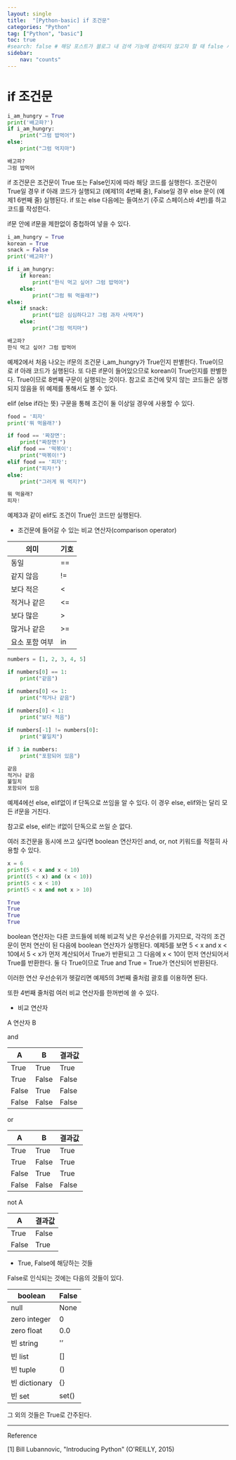 ```yaml
---
layout: single
title:  "[Python-basic] if 조건문"
categories: "Python"
tag: ["Python", "basic"]
toc: true
#search: false # 해당 포스트가 블로그 내 검색 기능에 검색되지 않고자 할 때 false 사용.
sidebar:
    nav: "counts"
---
```

# if 조건문

```python
i_am_hungry = True
print('배고파?')
if i_am_hungry:
    print("그럼 밥먹어")
else:
    print("그럼 먹지마")
```

```python
배고파?
그럼 밥먹어
```

if 조건문은 조건문이 True 또는 False인지에 따라 해당 코드를 실행한다. 조건문이 True일 경우 if 아래 코드가 실행되고 (예제1의 4번째 줄), False일 경우 else 문이 (예제1 6번째 줄) 실행된다. if 또는 else 다음에는 들여쓰기 (주로 스페이스바 4번)를 하고 코드를 작성한다. 

if문 안에 if문을 제한없이 중첩하여 넣을 수 있다. 

```python
i_am_hungry = True
korean = True
snack = False
print('배고파?')

if i_am_hungry:
    if korean:
        print("한식 먹고 싶어? 그럼 밥먹어")
    else:
        print("그럼 뭐 먹을래?")
else:
    if snack:
        print("입은 심심하다고? 그럼 과자 사먹자")
    else:
        print("그럼 먹지마")
```

```python
배고파?
한식 먹고 싶어? 그럼 밥먹어
```

예제2에서 처음 나오는 if문의 조건문 i_am_hungry가 True인지 판별한다. True이므로 if 아래 코드가 실행된다. 또 다른 if문이 들어있으므로 korean이 True인지를 판별한다. True이므로 8번째 구문이 실행되는 것이다. 참고로 조건에 맞지 않는 코드들은 실행되지 않음을 위 예제를 통해서도 볼 수 있다. 

elif (else if라는 뜻) 구문을 통해 조건이 둘 이상일 경우에 사용할 수 있다.

```python
food = '피자'
print('뭐 먹을래?')

if food == '짜장면':
    print("짜장면!")
elif food == '떡볶이':
    print("떡볶이!")
elif food == '피자':
    print("피자!")
else:
    print("그러게 뭐 먹지?")
```

```python
뭐 먹을래?
피자!
```

예제3과 같이 elif도 조건이 True인 코드만 실행된다.

- 조건문에 들어갈 수 있는 비교 연산자(comparison operator)

| 의미 | 기호 |
| --- | --- |
| 동일 | == |
| 같지 않음 | != |
| 보다 적은 | < |
| 적거나 같은 | <= |
| 보다 많은 | > |
| 많거나 같은 | >= |
| 요소 포함 여부 | in |

```python
numbers = [1, 2, 3, 4, 5]

if numbers[0] == 1:
    print("같음")

if numbers[0] <= 1:
    print("적거나 같음")
    
if numbers[0] < 1:
    print("보다 적음")

if numbers[-1] != numbers[0]:
    print("불일치")

if 3 in numbers:
    print("포함되어 있음")
```

```python
같음
적거나 같음
불일치
포함되어 있음
```

예제4에선 else, elif없이 if 단독으로 쓰임을 알 수 있다. 이 경우 else, elif와는 달리 모든 if문을 거친다. 

참고로 else, elif는 if없이 단독으로 쓰일 순 없다. 

여러 조건문을 동시에 쓰고 싶다면 boolean 연산자인 and, or, not 키워드를 적절히 사용할 수 있다.

```python
x = 6
print(5 < x and x < 10)
print((5 < x) and (x < 10))
print(5 < x < 10)
print(5 < x and not x > 10)
```

```python
True
True
True
True
```

boolean 연산자는 다른 코드들에 비해 비교적 낮은 우선순위를 가지므로, 각각의 조건문이 먼저 연산이 된 다음에 boolean 연산자가 실행된다. 예제5를 보면 5 < x and x < 10에서 5 < x가 먼저 계산되어서 True가 반환되고 그 다음에 x < 10이 먼저 연산되어서 True를 반환한다. 둘 다 True이므로 True and True = True가 연산되어 반환된다. 

이러한 연산 우선순위가 헷갈리면 예제5의 3번째 줄처럼 괄호를 이용하면 된다.

또한 4번째 줄처럼 여러 비교 연산자를 한꺼번에 쓸 수 있다. 

- 비교 연산자

 A 연산자 B

and

| A | B | 결과값 |
| --- | --- | --- |
| True | True | True |
| True | False | False |
| False | True | False |
| False | False | False |

or

| A | B | 결과값 |
| --- | --- | --- |
| True | True | True |
| True | False | True |
| False | True | True |
| False | False | False |

not A

| A | 결과값 |
| --- | --- |
| True | False |
| False | True |

- True, False에 해당하는 것들

False로 인식되는 것에는 다음의 것들이 있다.

| boolean | False |
| --- | --- |
| null | None |
| zero integer | 0 |
| zero float | 0.0 |
| 빈 string | '’ |
| 빈 list | [] |
| 빈 tuple | () |
| 빈 dictionary | {} |
| 빈 set | set() |

그 외의 것들은 True로 간주된다.

---

Reference

[1] Bill Lubannovic, "Introducing Python" (O'REILLY, 2015)